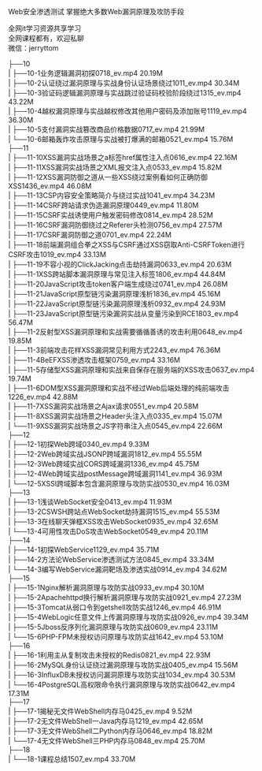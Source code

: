 Web安全渗透测试 掌握绝大多数Web漏洞原理及攻防手段

全网it学习资源共享学习<br>全网课程都有，欢迎私聊<br>微信：jerryttom<br>

├──10<br> | ├──10-1业务逻辑漏洞初探0718_ev.mp4 20.19M<br> | ├──10-2认证绕过漏洞原理与实战身份认证场景绕过1011_ev.mp4 30.34M<br> | ├──10-3验证码逻辑漏洞原理与实战跳过验证码校验阶段绕过1315_ev.mp4 43.22M<br> | ├──10-4越权漏洞原理与实战越权修改其他用户密码及添加账号1119_ev.mp4 36.30M<br> | ├──10-5支付漏洞实战篡改商品价格数据0717_ev.mp4 21.99M<br> | └──10-6邮箱轰炸攻击原理与实战被打爆满的邮箱0521_ev.mp4 15.76M<br> ├──11<br> | ├──11-10XSS漏洞实战场景之a标签href属性注入点0616_ev.mp4 22.16M<br> | ├──11-11XSS漏洞实战场景之XML报文注入点0533_ev.mp4 15.82M<br> | ├──11-12XSS漏洞防御之道从一些XSS绕过案例看如何正确防御XSS1436_ev.mp4 46.08M<br> | ├──11-13CSP内容安全策略简介与绕过实战1041_ev.mp4 34.23M<br> | ├──11-14CSRF跨站请求伪造漏洞原理0449_ev.mp4 11.80M<br> | ├──11-15CSRF实战诱使用户触发密码修改0814_ev.mp4 28.52M<br> | ├──11-16CSRF漏洞防御绕过之Referer头检测0756_ev.mp4 27.57M<br> | ├──11-17CSRF漏洞防御之道0701_ev.mp4 22.24M<br> | ├──11-18前端漏洞组合拳之XSS与CSRF通过XSS窃取Anti-CSRFToken进行CSRF攻击1019_ev.mp4 33.13M<br> | ├──11-19不容小视的ClickJacking点击劫持漏洞0633_ev.mp4 20.63M<br> | ├──11-1XSS跨站脚本漏洞原理与常见注入标签1806_ev.mp4 44.84M<br> | ├──11-20JavaScript攻击token客户端生成绕过0741_ev.mp4 26.08M<br> | ├──11-21JavaScript原型链污染漏洞原理浅析1836_ev.mp4 45.16M<br> | ├──11-22JavaScript原型链污染漏洞原理浅析0932_ev.mp4 24.93M<br> | ├──11-23JavaScript原型链污染漏洞实战从变量污染到RCE1803_ev.mp4 56.47M<br> | ├──11-2反射型XSS漏洞原理和实战需要循循善诱的攻击利用0648_ev.mp4 19.85M<br> | ├──11-3前端攻击花样XSS漏洞常见利用方式2243_ev.mp4 76.36M<br> | ├──11-4BeEFXSS渗透攻击框架0759_ev.mp4 33.16M<br> | ├──11-5存储型XSS漏洞原理和实战来自保存在服务端的XSS攻击0637_ev.mp4 19.74M<br> | ├──11-6DOM型XSS漏洞原理和实战不经过Web后端处理的纯前端攻击1226_ev.mp4 42.88M<br> | ├──11-7XSS漏洞实战场景之Ajax请求0551_ev.mp4 20.58M<br> | ├──11-8XSS漏洞实战场景之Header头注入点0335_ev.mp4 15.07M<br> | └──11-9XSS漏洞实战场景之JS字符串注入点0545_ev.mp4 22.66M<br> ├──12<br> | ├──12-1初探Web跨域0340_ev.mp4 9.33M<br> | ├──12-2Web跨域实战JSONP跨域漏洞1812_ev.mp4 55.55M<br> | ├──12-3Web跨域实战CORS跨域漏洞1336_ev.mp4 45.75M<br> | ├──12-4Web跨域实战postMessage跨域漏洞1141_ev.mp4 36.93M<br> | └──12-5XSSI跨域脚本包含漏洞原理与攻防实战0530_ev.mp4 16.03M<br> ├──13<br> | ├──13-1浅谈WebSocket安全0413_ev.mp4 11.93M<br> | ├──13-2CSWSH跨站点WebSocket劫持漏洞1515_ev.mp4 55.53M<br> | ├──13-3在线聊天弹框XSS攻击WebSocket0935_ev.mp4 32.65M<br> | └──13-4可用性攻击DoS攻击WebSocket0549_ev.mp4 20.11M<br> ├──14<br> | ├──14-1初探WebService1129_ev.mp4 35.71M<br> | ├──14-2方法论WebService渗透测试方法0845_ev.mp4 33.34M<br> | └──14-3编写WebService漏洞靶场及渗透实战0914_ev.mp4 34.62M<br> ├──15<br> | ├──15-1Nginx解析漏洞原理与攻防实战0933_ev.mp4 30.10M<br> | ├──15-2Apachehttpd换行解析漏洞原理与攻防实战0921_ev.mp4 27.23M<br> | ├──15-3Tomcat从弱口令到getshell攻防实战1246_ev.mp4 46.91M<br> | ├──15-4WebLogic任意文件上传漏洞原理与攻防实战0926_ev.mp4 39.34M<br> | ├──15-5Jboss反序列化漏洞原理与攻防实战0609_ev.mp4 23.11M<br> | └──15-6PHP-FPM未授权访问原理与攻防实战1642_ev.mp4 53.10M<br> ├──16<br> | ├──16-1利用主从复制攻击未授权的Redis0821_ev.mp4 22.93M<br> | ├──16-2MySQL身份认证绕过漏洞原理与攻防实战0405_ev.mp4 15.56M<br> | ├──16-3InfluxDB未授权访问漏洞原理与攻防实战1034_ev.mp4 30.53M<br> | └──16-4PostgreSQL高权限命令执行漏洞原理与攻防实战0642_ev.mp4 17.31M<br> ├──17<br> | ├──17-1揭秘无文件WebShell内存马0425_ev.mp4 9.52M<br> | ├──17-2无文件WebShell一Java内存马1219_ev.mp4 42.65M<br> | ├──17-3无文件WebShell二Python内存马0646_ev.mp4 18.82M<br> | └──17-4无文件WebShell三PHP内存马0848_ev.mp4 25.70M<br> ├──18<br> | └──18-1课程总结1507_ev.mp4 33.70M